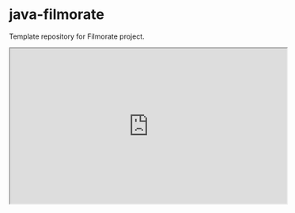 # java-filmorate
Template repository for Filmorate project.
<iframe width="560" height="315" src='https://dbdiagram.io/embed/6368b30fc9abfc611170b5d6'> </iframe>

